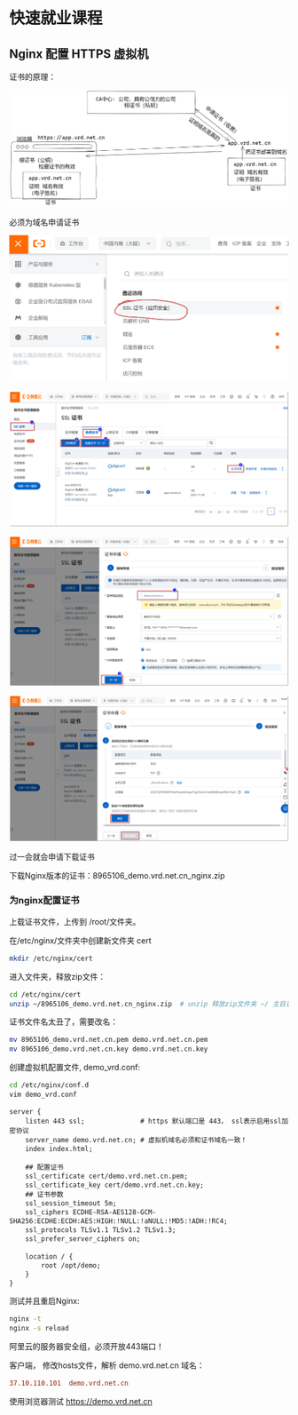 #  快速就业课程

## Nginx 配置 HTTPS 虚拟机

证书的原理：

![image-20221208192118207](assets/image-20221208192118207.png)

必须为域名申请证书

![image-20221208192303367](assets/image-20221208192303367.png)

![image-20221208192651484](assets/image-20221208192651484.png)

![image-20221208192909130](assets/image-20221208192909130.png)

![image-20221208193102444](assets/image-20221208193102444.png)

过一会就会申请下载证书

下载Nginx版本的证书：8965106_demo.vrd.net.cn_nginx.zip

### 为nginx配置证书

上载证书文件，上传到 /root/文件夹。

在/etc/nginx/文件夹中创建新文件夹 cert 

```sh
mkdir /etc/nginx/cert
```

进入文件夹，释放zip文件：

```sh
cd /etc/nginx/cert
unzip ~/8965106_demo.vrd.net.cn_nginx.zip  # unzip 释放zip文件夹 ~/ 主目录
```

证书文件名太丑了，需要改名：

```sh
mv 8965106_demo.vrd.net.cn.pem demo.vrd.net.cn.pem
mv 8965106_demo.vrd.net.cn.key demo.vrd.net.cn.key
```

创建虚拟机配置文件, demo_vrd.conf:

```sh
cd /etc/nginx/conf.d
vim demo_vrd.conf
```

```nginx
server {
	listen 443 ssl;              # https 默认端口是 443， ssl表示启用ssl加密协议
    server_name demo.vrd.net.cn; # 虚拟机域名必须和证书域名一致！
    index index.html;
    
    ## 配置证书 
    ssl_certificate cert/demo.vrd.net.cn.pem;  
    ssl_certificate_key cert/demo.vrd.net.cn.key; 
    ## 证书参数
    ssl_session_timeout 5m;
    ssl_ciphers ECDHE-RSA-AES128-GCM-SHA256:ECDHE:ECDH:AES:HIGH:!NULL:!aNULL:!MD5:!ADH:!RC4;
    ssl_protocols TLSv1.1 TLSv1.2 TLSv1.3; 
    ssl_prefer_server_ciphers on;
    
    location / {
        root /opt/demo;
    }
}
```

测试并且重启Nginx:

```sh
nginx -t
nginx -s reload
```

阿里云的服务器安全组，必须开放443端口！

客户端， 修改hosts文件，解析 demo.vrd.net.cn 域名：

```ini
37.10.110.101  demo.vrd.net.cn
```

使用浏览器测试 https://demo.vrd.net.cn







